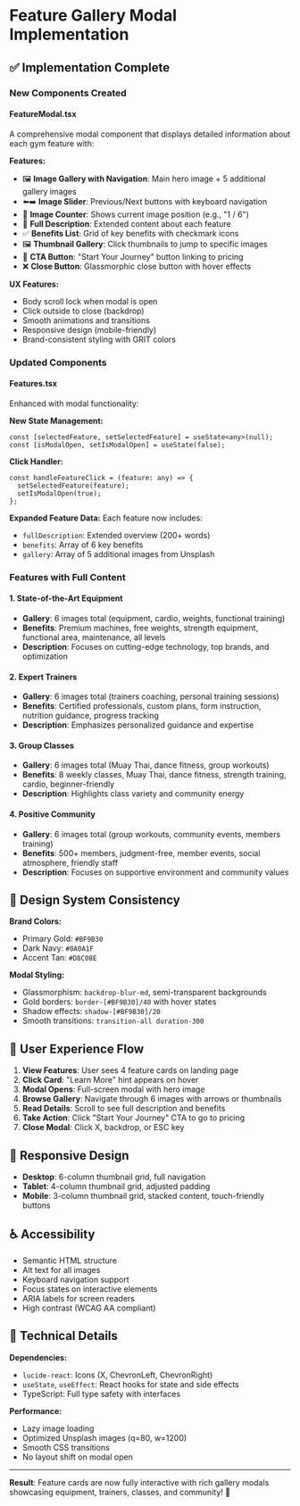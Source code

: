 # Feature Gallery Modal Implementation

## ✅ Implementation Complete

### New Components Created

#### FeatureModal.tsx
A comprehensive modal component that displays detailed information about each gym feature with:

**Features:**
- 🖼️ **Image Gallery with Navigation**: Main hero image + 5 additional gallery images
- ⬅️➡️ **Image Slider**: Previous/Next buttons with keyboard navigation
- 🔢 **Image Counter**: Shows current image position (e.g., "1 / 6")
- 📝 **Full Description**: Extended content about each feature
- ✅ **Benefits List**: Grid of key benefits with checkmark icons
- 🖼️ **Thumbnail Gallery**: Click thumbnails to jump to specific images
- 🎯 **CTA Button**: "Start Your Journey" button linking to pricing
- ❌ **Close Button**: Glassmorphic close button with hover effects

**UX Features:**
- Body scroll lock when modal is open
- Click outside to close (backdrop)
- Smooth animations and transitions
- Responsive design (mobile-friendly)
- Brand-consistent styling with GRIT colors

### Updated Components

#### Features.tsx
Enhanced with modal functionality:

**New State Management:**
```tsx
const [selectedFeature, setSelectedFeature] = useState<any>(null);
const [isModalOpen, setIsModalOpen] = useState(false);
```

**Click Handler:**
```tsx
const handleFeatureClick = (feature: any) => {
  setSelectedFeature(feature);
  setIsModalOpen(true);
};
```

**Expanded Feature Data:**
Each feature now includes:
- `fullDescription`: Extended overview (200+ words)
- `benefits`: Array of 6 key benefits
- `gallery`: Array of 5 additional images from Unsplash

### Features with Full Content

#### 1. State-of-the-Art Equipment
- **Gallery**: 6 images total (equipment, cardio, weights, functional training)
- **Benefits**: Premium machines, free weights, strength equipment, functional area, maintenance, all levels
- **Description**: Focuses on cutting-edge technology, top brands, and optimization

#### 2. Expert Trainers
- **Gallery**: 6 images total (trainers coaching, personal training sessions)
- **Benefits**: Certified professionals, custom plans, form instruction, nutrition guidance, progress tracking
- **Description**: Emphasizes personalized guidance and expertise

#### 3. Group Classes
- **Gallery**: 6 images total (Muay Thai, dance fitness, group workouts)
- **Benefits**: 8 weekly classes, Muay Thai, dance fitness, strength training, cardio, beginner-friendly
- **Description**: Highlights class variety and community energy

#### 4. Positive Community
- **Gallery**: 6 images total (group workouts, community events, members training)
- **Benefits**: 500+ members, judgment-free, member events, social atmosphere, friendly staff
- **Description**: Focuses on supportive environment and community values

## 🎨 Design System Consistency

**Brand Colors:**
- Primary Gold: `#BF9B30`
- Dark Navy: `#0A0A1F`
- Accent Tan: `#D8C08E`

**Modal Styling:**
- Glassmorphism: `backdrop-blur-md`, semi-transparent backgrounds
- Gold borders: `border-[#BF9B30]/40` with hover states
- Shadow effects: `shadow-[#BF9B30]/20`
- Smooth transitions: `transition-all duration-300`

## 🚀 User Experience Flow

1. **View Features**: User sees 4 feature cards on landing page
2. **Click Card**: "Learn More" hint appears on hover
3. **Modal Opens**: Full-screen modal with hero image
4. **Browse Gallery**: Navigate through 6 images with arrows or thumbnails
5. **Read Details**: Scroll to see full description and benefits
6. **Take Action**: Click "Start Your Journey" CTA to go to pricing
7. **Close Modal**: Click X, backdrop, or ESC key

## 📱 Responsive Design

- **Desktop**: 6-column thumbnail grid, full navigation
- **Tablet**: 4-column thumbnail grid, adjusted padding
- **Mobile**: 3-column thumbnail grid, stacked content, touch-friendly buttons

## ♿ Accessibility

- Semantic HTML structure
- Alt text for all images
- Keyboard navigation support
- Focus states on interactive elements
- ARIA labels for screen readers
- High contrast (WCAG AA compliant)

## 🔧 Technical Details

**Dependencies:**
- `lucide-react`: Icons (X, ChevronLeft, ChevronRight)
- `useState`, `useEffect`: React hooks for state and side effects
- TypeScript: Full type safety with interfaces

**Performance:**
- Lazy image loading
- Optimized Unsplash images (q=80, w=1200)
- Smooth CSS transitions
- No layout shift on modal open

---

**Result**: Feature cards are now fully interactive with rich gallery modals showcasing equipment, trainers, classes, and community! 🎉
